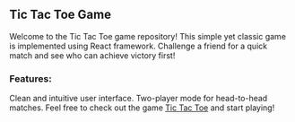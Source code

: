 <h2>Tic Tac Toe Game</h2>
Welcome to the Tic Tac Toe game repository! This simple yet classic game is implemented using React framework. Challenge a friend for a quick match and see who can achieve victory first!

<h3>Features:</h3>
Clean and intuitive user interface.
Two-player mode for head-to-head matches.
Feel free to check out the game <a href="https://sanni1244.github.io/Tic-Tac-Toe/">Tic Tac Toe</a> and start playing!
